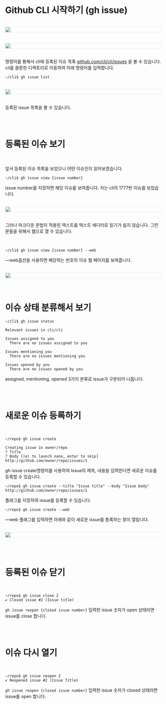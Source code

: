 # Github CLI 시작하기 (gh issue)


<br />
<img src="https://github.com/KoEonYack/Tistory-Coveant/blob/master/Article/Github/Github_CLI_3/img/cover.png?raw=true" align="center" style="display: block; margin: 0px auto; display: block; height: auto; border:1px solid #eaeaea; padding: 0px;" width="" >
<br />


<br />
<img src="https://github.com/KoEonYack/Tistory-Coveant/blob/master/Article/Github/Github_CLI_3/img/issue_1.png?raw=true" align="center" style="display: block; margin: 0px auto; display: block; height: auto; border:1px solid #eaeaea; padding: 0px;" width="" >
<br />


명령어를 통해서 cli에 등록된 이슈 목록  [github.com/cli/cli/issues](https://github.com/cli/cli/issues) 을 볼 수 있습니다. cli를 클론한 디렉토리로 이동하여 아래 명령어를 입력합니다. 

```text
~/cli$ gh issue list
```

<br />
<img src="https://github.com/KoEonYack/Tistory-Coveant/blob/master/Article/Github/Github_CLI_3/img/terminal.png?raw=true" align="center" style="display: block; margin: 0px auto; display: block; height: auto; border:1px solid #eaeaea; padding: 0px;" width="" >
<br />

등록된 issue 목록을 볼 수 있습니다. 

<br />
<br />


# 등록된 이슈 보기

<br />


앞서 등록된 이슈 목록을 보았으니 어떤 이슈인지 읽어보겠습니다. 

```text
~/cli$ gh issue view {issue number}
```

issue number를 지정하면 해당 이슈를 보여줍니다. 저는 cli의 1777번 이슈를 보았습니다.


<br />
<img src="https://github.com/KoEonYack/Tistory-Coveant/blob/master/Article/Github/Github_CLI_3/img/terminal_2.png?raw=true" align="center" style="display: block; margin: 0px auto; display: block; height: auto; border:1px solid #eaeaea; padding: 0px;" width="" >
<br />

그러나 마크다운 문법이 적용된 텍스트를 텍스트 에디터로 읽기가 쉽지 않습니다. 그런 분들을 위해서 웹으로 열 수 있습니다.  

<br />

```text
~/cli$ gh issue view {issue number} --web
```

—web옵션을 사용하면 해당하는 번호의 이슈 웹 페이지를 보여줍니다.

<br />
<img src="https://github.com/KoEonYack/Tistory-Coveant/blob/master/Article/Github/Github_CLI_3/img/issue_2.png?raw=true" align="center" style="display: block; margin: 0px auto; display: block; height: auto; border:1px solid #eaeaea; padding: 0px;" width="" >
<br />
<br />

# 이슈 상태 분류해서 보기

```text
~/cli$ gh issue status

Relevant issues in cli/cli

Issues assigned to you
  There are no issues assigned to you

Issues mentioning you
  There are no issues mentioning you

Issues opened by you
  There are no issues opened by you
```

assigned, mentioning, opened 3가지 분류로 issue가 구분되어 나옵니다. 

<br />
<br />


# 새로운 이슈 등록하기

<br />



```text
~/repo$ gh issue create

Creating issue in owner/repo
? Title
? Body [(e) to launch nano, enter to skip]
http://github.com/owner/repo/issues/1
```

gh issue create명령어를 사용하여 Issue의 제목, 내용을 입력한다면  새로운 이슈를 등록할 수 있습니다. 

```text
~/repo$ gh issue create --title "Issue title" --body "Issue body"
http://github.com/owner/repo/issues/1
```

플래그를 지정하여 issue를 등록할 수 있습니다. 

```text
~/repo$ gh issue create --web
```

—web 플래그를 입력하면 아래와 같이 새로운 issue를 틍록하는 창이 열립니다.

<br />
<img src="https://github.com/KoEonYack/Tistory-Coveant/blob/master/Article/Github/Github_CLI_3/img/issue_4.png?raw=true" align="center" style="display: block; margin: 0px auto; display: block; height: auto; border:1px solid #eaeaea; padding: 0px;" width="" >
<br />

<br />
<br />


# 등록된 이슈 닫기

<br />


```text
~/repo$ gh issue close 2
✔ Closed issue #2 (Issue title)
```

`gh issue reopen {closed issue number}` 입력한 issue 숫자가 open 상태라면 issue를 close 합니다. 

<br />
<br />

# 이슈 다시 열기

<br />


```text
~/repo$ gh issue reopen 2
✔ Reopened issue #2 (Issue Title)
```

`gh issue reopen {closed issue number}` 입력한 issue 숫자가 closed 상태라면 issue를 open 합니다.